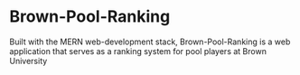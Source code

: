# Brown-Pool-Ranking
Built with the MERN web-development stack, Brown-Pool-Ranking is a web application that serves as a ranking system for pool players at Brown University
